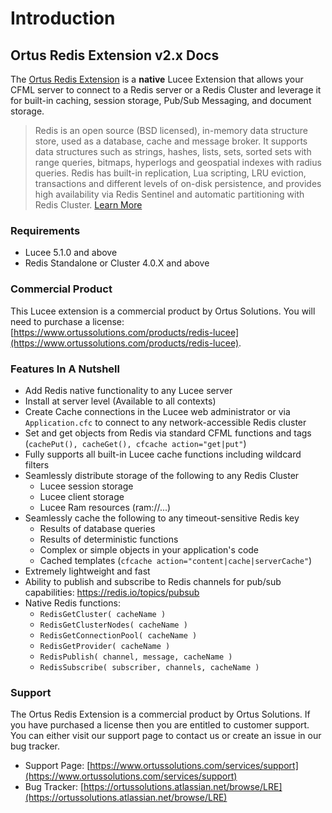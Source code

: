 # Introduction

## Ortus Redis Extension v2.x Docs

The [Ortus Redis Extension](https://www.ortussolutions.com/products/redis-lucee) is a **native** Lucee Extension that allows your CFML server to connect to a Redis server or a Redis Cluster and leverage it for built-in caching, session storage, Pub/Sub Messaging, and document storage.

> Redis is an open source (BSD licensed), in-memory data structure store, used as a database, cache and message broker. It supports data structures such as strings, hashes, lists, sets, sorted sets with range queries, bitmaps, hyperlogs and geospatial indexes with radius queries. Redis has built-in replication, Lua scripting, LRU eviction, transactions and different levels of on-disk persistence, and provides high availability via Redis Sentinel and automatic partitioning with Redis Cluster. [Learn More](https://redis.io/topics/introduction)

### Requirements

* Lucee 5.1.0 and above
* Redis Standalone or Cluster 4.0.X and above

### Commercial Product

This Lucee extension is a commercial product by Ortus Solutions. You will need to purchase a license: [https://www.ortussolutions.com/products/redis-lucee](https://www.ortussolutions.com/products/redis-lucee).

### Features In A Nutshell

* Add Redis native functionality to any Lucee server
* Install at server level (Available to all contexts)
* Create Cache connections in the Lucee web administrator or via `Application.cfc` to connect to any network-accessible Redis cluster
* Set and get objects from Redis via standard CFML functions and tags (`cachePut(), cacheGet(), cfcache action="get|put"`)
* Fully supports all built-in Lucee cache functions including wildcard filters
* Seamlessly distribute storage of the following to any Redis Cluster
  * Lucee session storage
  * Lucee client storage
  * Lucee Ram resources (ram://...)
* Seamlessly cache the following to any timeout-sensitive Redis key
  * Results of database queries
  * Results of deterministic functions
  * Complex or simple objects in your application's code
  * Cached templates (`cfcache action="content|cache|serverCache"`)
* Extremely lightweight and fast
* Ability to publish and subscribe to Redis channels for pub/sub capabilities: https://redis.io/topics/pubsub
* Native Redis functions:
  * `RedisGetCluster( cacheName )`
  * `RedisGetClusterNodes( cacheName )`
  * `RedisGetConnectionPool( cacheName )`
  * `RedisGetProvider( cacheName )`
  * `RedisPublish( channel, message, cacheName )`
  * `RedisSubscribe( subscriber, channels, cacheName )`

### Support

The Ortus Redis Extension is a commercial product by Ortus Solutions. If you have purchased a license then you are entitled to customer support. You can either visit our support page to contact us or create an issue in our bug tracker.

* Support Page: [https://www.ortussolutions.com/services/support](https://www.ortussolutions.com/services/support)
* Bug Tracker: [https://ortussolutions.atlassian.net/browse/LRE](https://ortussolutions.atlassian.net/browse/LRE)
